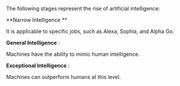 The following stages represent the rise of artificial intelligence: 

**Narrow Intelligence **

It is applicable to specific jobs, such as Alexa, Sophia, and Alpha Go.

**General Intelligence** : 

Machines have the ability to mimic human intelligence.

**Exceptional Intelligence** : 

Machines can outperform humans at this level.
